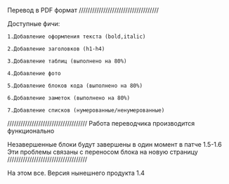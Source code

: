 Перевод в PDF формат
////////////////////////////////////

Доступные фичи:

    1.Добавление оформления текста (bold,italic)

    2.Добавление заголовков (h1-h4)

    3.Добавление таблиц (выполнено на 80%)

    4.Добавление фото

    5.Добавление блоков кода (выполнено на 80%)

    6.Добавление заметок (выполнено на 80%)

    7.Добавление списков (нумерованные/ненумерованные)
////////////////////////////////////
Работа переводчика производится функционально

Незавершенные блоки будут завершены в один момент в патче 1.5-1.6
Эти проблемы связаны с переносом блока на новую страницу
////////////////////////////////////

На этом все. Версия нынешнего продукта 1.4